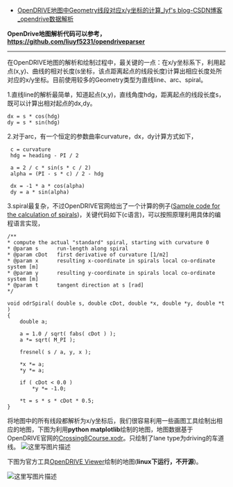 - [OpenDRIVE地图中Geometry线段对应x/y坐标的计算_lyf's blog-CSDN博客_opendrive数据解析](https://blog.csdn.net/lewif/article/details/79000512?ops_request_misc=&request_id=&biz_id=102&utm_term=OpenDrive&utm_medium=distribute.pc_search_result.none-task-blog-2~blog~sobaiduweb~default-7-79000512.nonecase&spm=1018.2226.3001.4450)

**OpenDrive地图解析代码可以参考，https://github.com/liuyf5231/opendriveparser**

------

在OpenDRIVE地图的解析和绘制过程中，最关键的一点：在x/y坐标系下，利用起点(x,y)、曲线的相对长度(s坐标，该点距离起点的线段长度)计算出相应长度处所对应的x/y坐标。目前使用较多的Geometry类型为直线line、arc、spiral。

1.直线line的解析最简单，知道起点(x,y)，直线角度hdg，距离起点的线段长度s，既可以计算出相对起点的dx,dy。

```
dx = s * cos(hdg)
dy = s * sin(hdg)
```

2.对于arc，有一个恒定的参数曲率curvature，dx，dy计算方式如下，

```
 c = curvature
 hdg = heading - PI / 2

 a = 2 / c * sin(s * c / 2)
 alpha = (PI - s * c) / 2 - hdg

 dx = -1 * a * cos(alpha)
 dy = a * sin(alpha)
```

3.spiral最复杂，不过OpenDRIVE官网给出了一个计算的例子([Sample code for the calculation of spirals](http://www.opendrive.org/tools/odrSpiral.zip))，关键代码如下(c语言)，可以按照原理利用具体的编程语言实现，

```
/**
* compute the actual "standard" spiral, starting with curvature 0
* @param s      run-length along spiral
* @param cDot   first derivative of curvature [1/m2]
* @param x      resulting x-coordinate in spirals local co-ordinate system [m]
* @param y      resulting y-coordinate in spirals local co-ordinate system [m]
* @param t      tangent direction at s [rad]
*/

void odrSpiral( double s, double cDot, double *x, double *y, double *t )
{
    double a;

    a = 1.0 / sqrt( fabs( cDot ) );
    a *= sqrt( M_PI );
    
    fresnel( s / a, y, x );
    
    *x *= a;
    *y *= a;
    
    if ( cDot < 0.0 )
        *y *= -1.0;

    *t = s * s * cDot * 0.5;
}
```

将地图中的所有线段都解析为x/y坐标后，我们很容易利用一些画图工具绘制出相应的地图，下图为利用**python matplotlib**绘制的地图，地图数据基于OpenDRIVE官网的[Crossing8Course.xodr](http://www.opendrive.org/tools/Crossing8Course.zip)。只绘制了lane type为driving的车道线。
![这里写图片描述](https://img-blog.csdn.net/20180108110320969?watermark/2/text/aHR0cDovL2Jsb2cuY3Nkbi5uZXQvbGV3aWY=/font/5a6L5L2T/fontsize/400/fill/I0JBQkFCMA==/dissolve/70/gravity/SouthEast)

下图为官方工具[OpenDRIVE Viewer](http://www.opendrive.org/tools/odrViewer64.zip)绘制的地图(**linux下运行，不开源**)。

![这里写图片描述](https://img-blog.csdn.net/20180108110554997?watermark/2/text/aHR0cDovL2Jsb2cuY3Nkbi5uZXQvbGV3aWY=/font/5a6L5L2T/fontsize/400/fill/I0JBQkFCMA==/dissolve/70/gravity/SouthEast)